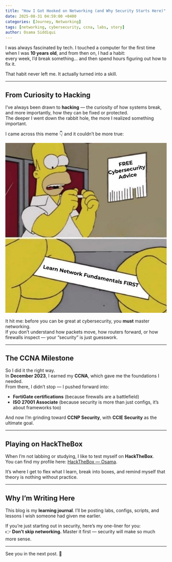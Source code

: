 ```yaml
---
title: "How I Got Hooked on Networking (and Why Security Starts Here)"
date: 2025-08-31 04:59:00 +0400
categories: [Journey, Networking]
tags: [networking, cybersecurity, ccna, labs, story]
author: Osama Siddiqui
---
```


I was always fascinated by tech. I touched a computer for the first time when I was **10 years old**, and from then on, I had a habit:  
every week, I’d break something… and then spend hours figuring out how to fix it.  

That habit never left me. It actually turned into a skill.  

---

## From Curiosity to Hacking  

I’ve always been drawn to **hacking** — the curiosity of how systems break, and more importantly, how they can be fixed or protected.  
The deeper I went down the rabbit hole, the more I realized something important.  

I came across this meme 👇 and it couldn’t be more true:  

![FREE Cybersecurity Advice](/assets/img/meme-network-fundamentals.jpeg)  

It hit me: before you can be great at cybersecurity, you **must** master networking.  
If you don’t understand how packets move, how routers forward, or how firewalls inspect — your “security” is just guesswork.  

---

## The CCNA Milestone  

So I did it the right way.  
In **December 2023**, I earned my **CCNA**, which gave me the foundations I needed.  
From there, I didn’t stop — I pushed forward into:  
- **FortiGate certifications** (because firewalls are a battlefield)  
- **ISO 27001 Associate** (because security is more than just configs, it’s about frameworks too)  

And now I’m grinding toward **CCNP Security**, with **CCIE Security** as the ultimate goal.  

---

## Playing on HackTheBox  

When I’m not labbing or studying, I like to test myself on **HackTheBox**.  
You can find my profile here: [HackTheBox — Osama](https://app.hackthebox.com/profile/1774484).  

It’s where I get to flex what I learn, break into boxes, and remind myself that theory is nothing without practice.  

---

## Why I’m Writing Here  

This blog is my **learning journal**. I’ll be posting labs, configs, scripts, and lessons I wish someone had given me earlier.  

If you’re just starting out in security, here’s my one-liner for you:  
👉 **Don’t skip networking.** Master it first — security will make so much more sense.  

---

See you in the next post. 🚀  
